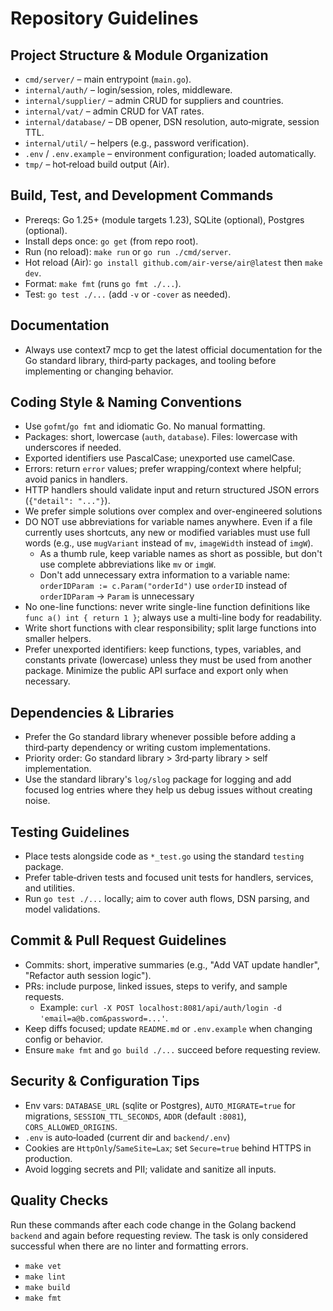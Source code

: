 # Repository Guidelines

## Project Structure & Module Organization
- `cmd/server/` – main entrypoint (`main.go`).
- `internal/auth/` – login/session, roles, middleware.
- `internal/supplier/` – admin CRUD for suppliers and countries.
- `internal/vat/` – admin CRUD for VAT rates.
- `internal/database/` – DB opener, DSN resolution, auto‑migrate, session TTL.
- `internal/util/` – helpers (e.g., password verification).
- `.env` / `.env.example` – environment configuration; loaded automatically.
- `tmp/` – hot‑reload build output (Air).

## Build, Test, and Development Commands
- Prereqs: Go 1.25+ (module targets 1.23), SQLite (optional), Postgres (optional).
- Install deps once: `go get` (from repo root).
- Run (no reload): `make run` or `go run ./cmd/server`.
- Hot reload (Air): `go install github.com/air-verse/air@latest` then `make dev`.
- Format: `make fmt` (runs `go fmt ./...`).
- Test: `go test ./...` (add `-v` or `-cover` as needed).

## Documentation
- Always use context7 mcp to get the latest official documentation for the Go standard library, third‑party packages, and tooling before implementing or changing behavior.

## Coding Style & Naming Conventions
- Use `gofmt`/`go fmt` and idiomatic Go. No manual formatting.
- Packages: short, lowercase (`auth`, `database`). Files: lowercase with underscores if needed.
- Exported identifiers use PascalCase; unexported use camelCase.
- Errors: return `error` values; prefer wrapping/context where helpful; avoid panics in handlers.
- HTTP handlers should validate input and return structured JSON errors (`{"detail": "..."}`).
- We prefer simple solutions over complex and over-engineered solutions
- DO NOT use abbreviations for variable names anywhere. Even if a file currently uses shortcuts, any new or modified variables must use full words (e.g., use `mugVariant` instead of `mv`, `imageWidth` instead of `imgW`). 
  - As a thumb rule, keep variable names as short as possible, but don't use complete abbreviations like `mv` or `imgW`. 
  - Don't add unnecessary extra information to a variable name: `orderIDParam := c.Param("orderId")` use `orderID` instead of `orderIDParam` -> `Param` is unnecessary
- No one-line functions: never write single-line function definitions like `func a() int { return 1 }`; always use a multi-line body for readability.
- Write short functions with clear responsibility; split large functions into smaller helpers.
- Prefer unexported identifiers: keep functions, types, variables, and constants private (lowercase) unless they must be used from another package. Minimize the public API surface and export only when necessary.

## Dependencies & Libraries
- Prefer the Go standard library whenever possible before adding a third‑party dependency or writing custom implementations.
- Priority order: Go standard library > 3rd‑party library > self implementation.
- Use the standard library's `log/slog` package for logging and add focused log entries where they help us debug issues without creating noise.

## Testing Guidelines
- Place tests alongside code as `*_test.go` using the standard `testing` package.
- Prefer table‑driven tests and focused unit tests for handlers, services, and utilities.
- Run `go test ./...` locally; aim to cover auth flows, DSN parsing, and model validations.

## Commit & Pull Request Guidelines
- Commits: short, imperative summaries (e.g., "Add VAT update handler", "Refactor auth session logic").
- PRs: include purpose, linked issues, steps to verify, and sample requests.
  - Example: `curl -X POST localhost:8081/api/auth/login -d 'email=a@b.com&password=...'`.
- Keep diffs focused; update `README.md` or `.env.example` when changing config or behavior.
- Ensure `make fmt` and `go build ./...` succeed before requesting review.

## Security & Configuration Tips
- Env vars: `DATABASE_URL` (sqlite or Postgres), `AUTO_MIGRATE=true` for migrations, `SESSION_TTL_SECONDS`, `ADDR` (default `:8081`), `CORS_ALLOWED_ORIGINS`.
- `.env` is auto‑loaded (current dir and `backend/.env`)
- Cookies are `HttpOnly`/`SameSite=Lax`; set `Secure=true` behind HTTPS in production.
- Avoid logging secrets and PII; validate and sanitize all inputs.

## Quality Checks
Run these commands after each code change in the Golang backend `backend` and again before requesting review. The task is only considered successful when there are no linter and formatting errors.
- `make vet`
- `make lint`
- `make build`
- `make fmt`
